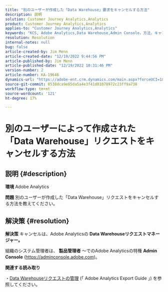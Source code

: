 ```yaml
---
title: "別のユーザーが作成した「Data Warehouse」要求をキャンセルする方法"
description: 説明
solution: Customer Journey Analytics,Analytics
product: Customer Journey Analytics,Analytics
applies-to: "Customer Journey Analytics,Analytics"
keywords: "KCS, Adobe Analytics,Data Warehouse,Admin Console，方法，キャンセル，リクエスト，別のユーザー，Data Warehouseリクエストマネージャー"
resolution: Resolution
internal-notes: null
bug: false
article-created-by: Jim Menn
article-created-date: "12/19/2022 9:44:56 PM"
article-published-by: Jim Menn
article-published-date: "12/19/2022 10:31:46 PM"
version-number: 2
article-number: KA-19646
dynamics-url: "https://adobe-ent.crm.dynamics.com/main.aspx?forceUCI=1&pagetype=entityrecord&etn=knowledgearticle&id=475e715c-e67f-ed11-81ac-6045bd006704"
source-git-commit: 0538dca9e85da5a4e3f41d01078972c23ff9a738
workflow-type: tm+mt
source-wordcount: '121'
ht-degree: 17%

---
```


# 別のユーザーによって作成された「Data Warehouse」リクエストをキャンセルする方法

## 説明 {#description}


<b>環境</b>
Adobe Analytics

<b>問題</b>
別のユーザーが作成した「Data Warehouse」リクエストをキャンセルする方法を教えてください。


## 解決策 {#resolution}


<b>解決策</b>
キャンセルは、Adobe Analyticsの <b>Data Warehouseリクエストマネージャー。</b>

組織のシステム管理者は、 <b>製品管理者</b> ～でのAdobe Analyticsの特権 <b>Admin Console</b> (https://adminconsole.adobe.com)。

<b>関連する読み取り</b>

・[Data Warehouseリクエストの管理](https://experienceleague.adobe.com/docs/analytics/export/data-warehouse/data-warehouse-requests-manage.html?lang=ja) (「 Adobe Analytics Export Guide 」) を参照してください。
